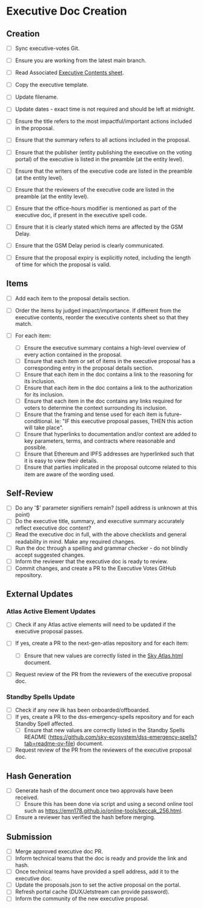 
# Executive Doc Creation

## Creation

- [ ] Sync executive-votes Git.
- [ ] Ensure you are working from the latest main branch.
- [ ] Read Associated [Executive Contents sheet](https://docs.google.com/spreadsheets/d/1w_z5WpqxzwreCcaveB2Ye1PP5B8QAHDglzyxKHG3CHw/edit?pli=1#gid=1593813984).
- [ ] Copy the executive template.
- [ ] Update filename.
- [ ] Update dates - exact time is not required and should be left at midnight.

- [ ] Ensure the title refers to the most impactful/important actions included in the proposal.
- [ ] Ensure that the summary refers to all actions included in the proposal.

- [ ] Ensure that the publisher (entity publishing the executive on the voting portal) of the executive is listed in the preamble (at the entity level).
- [ ] Ensure that the writers of the executive code are listed in the preamble (at the entity level).
- [ ] Ensure that the reviewers of the executive code are listed in the preamble (at the entity level).

- [ ] Ensure that the office-hours modifier is mentioned as part of the executive doc, if present in the executive spell code.
- [ ] Ensure that it is clearly stated which items are affected by the GSM Delay.
- [ ] Ensure that the GSM Delay period is clearly communicated.
- [ ] Ensure that the proposal expiry is explicitly noted, including the length of time for which the proposal is valid.

## Items

- [ ] Add each item to the proposal details section.
- [ ] Order the items by judged impact/importance. If different from the executive contents, reorder the executive contents sheet so that they match.

- [ ] For each item:
	- [ ] Ensure the executive summary contains a high-level overview of every action contained in the proposal.
	- [ ] Ensure that each item or set of items in the executive proposal has a corresponding entry in the proposal details section.
	- [ ] Ensure that each item in the doc contains a link to the reasoning for its inclusion.
	- [ ] Ensure that each item in the doc contains a link to the authorization for its inclusion.
	- [ ] Ensure that each item in the doc contains any links required for voters to determine the context surrounding its inclusion.
	- [ ] Ensure that the framing and tense used for each item is future-conditional. Ie: "IF this executive proposal passes, THEN this action will take place".
	- [ ] Ensure that hyperlinks to documentation and/or context are added to key parameters, terms, and contracts where reasonable and possible.
	- [ ] Ensure that Ethereum and IPFS addresses are hyperlinked such that it is easy to view their details.
	- [ ] Ensure that parties implicated in the proposal outcome related to this item are aware of the wording used.

## Self-Review

- [ ] Do any '$' parameter signifiers remain? (spell address is unknown at this point)
- [ ] Do the executive title, summary, and executive summary accurately reflect executive doc content?
- [ ] Read the executive doc in full, with the above checklists and general readability in mind. Make any required changes.
- [ ] Run the doc through a spelling and grammar checker - do not blindly accept suggested changes.
- [ ] Inform the reviewer that the executive doc is ready to review.
- [ ] Commit changes, and create a PR to the Executive Votes GitHub repository.

## External Updates

### Atlas Active Element Updates

- [ ] Check if any Atlas active elements will need to be updated if the executive proposal passes.

- [ ] If yes, create a PR to the next-gen-atlas repository and for each item:
	- [ ] Ensure that new values are correctly listed in the [Sky Atlas.html](https://github.com/sky-ecosystem/next-gen-atlas/blob/main/Sky%20Atlas/Sky%20Atlas.html) document.
- [ ] Request review of the PR from the reviewers of the executive proposal doc.

### Standby Spells Update

- [ ] Check if any new ilk has been onboarded/offboarded.
- [ ] If yes, create a PR to the dss-emergency-spells repository and for each Standby Spell affected.
	- [ ] Ensure that new values are correctly listed in the Standby Spells README (https://github.com/sky-ecosystem/dss-emergency-spells?tab=readme-ov-file) document.
 - [ ] Request review of the PR from the reviewers of the executive proposal doc.

## Hash Generation

- [ ] Generate hash of the document once two approvals have been received.
	- [ ] Ensure this has been done via script and using a second online tool such as https://emn178.github.io/online-tools/keccak_256.html.
- [ ] Ensure a reviewer has verified the hash before merging.

## Submission

- [ ] Merge approved executive doc PR.
- [ ] Inform technical teams that the doc is ready and provide the link and hash.
- [ ] Once technical teams have provided a spell address, add it to the executive doc.
- [ ] Update the proposals.json to set the active proposal on the portal.
- [ ] Refresh portal cache (DUX/Jetstream can provide password).
- [ ] Inform the community of the new executive proposal.

